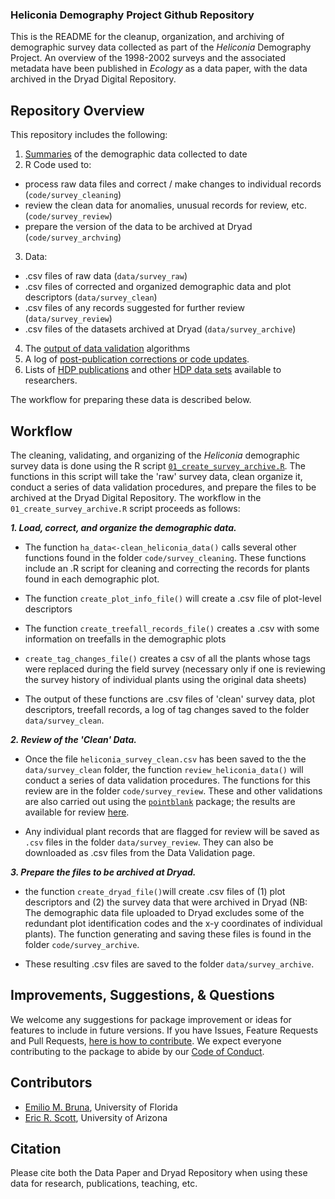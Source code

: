 ### Heliconia Demography Project Github Repository

This is the README for the cleanup, organization, and archiving of demographic survey data collected as part of the _Heliconia_ Demography Project. An overview of the 1998-2002 surveys and the associated metadata  have been published in _Ecology_ as a data paper, with the data archived in the Dryad Digital Repository. 


## Repository Overview

This repository includes the following: 

1. [Summaries](https://brunalab.github.io/HeliconiaSurveys) of the demographic data collected to date
2. R Code used to:
  - process raw data files and correct / make changes to individual records (`code/survey_cleaning`)
  - review the clean data for anomalies, unusual records for review, etc. (`code/survey_review`)
  - prepare the version of the data to be archived at Dryad (`code/survey_archving`)
3. Data:
  - .csv files of raw data (`data/survey_raw`)
  - .csv files of corrected and organized demographic data and plot descriptors (`data/survey_clean`)
  - .csv files of any records suggested for further review (`data/survey_review`)
  - .csv files of the datasets archived at Dryad (`data/survey_archive`)
4. The [output of data validation](https://brunalab.github.io/HeliconiaSurveys/survey_validation.html) algorithms 
5. A log of [post-publication corrections or code updates](NEWS.md).
6. Lists of [HDP publications](https://brunalab.github.io/HeliconiaSurveys/publications.html) and other [HDP data sets](https://brunalab.github.io/HeliconiaSurveys/datasets.html) available to researchers.

<!---
This repository contains the following folders:
└── HeliconiaSurveys.
    ├── `01_create_heliconia_archive.R`
    ├── code
    │   ├── survey_archive (preparing the file to be archived at Dryad)
    │   └── survey_cleaning (cleaning & combining data from individual plots)
    │   └── survey_review (validation checks of clean data set)
    ├── data
    │   ├── survey_archive (files archived at Dryad)
    │   └── survey_clean (clean data prior to archiving)
    │   └── survey_raw (raw data files)
    │   └── survey_review (records for review following validation checks)
    ├── README.md
    ├── LICENSE
    └── .gitignore
--->



The workflow for preparing these data is described below.

## Workflow

The cleaning, validating, and organizing of the _Heliconia_ demographic survey data is 
done using the R script [`01_create_survey_archive.R`](https://github.com/BrunaLab/HeliconiaSurveys/blob/master/01_create_heliconia_archive.R). The functions in this script will take the 'raw' survey data, clean organize it, conduct a series of data validation procedures, and prepare the files to be archived at the Dryad Digital Repository. The workflow in the `01_create_survey_archive.R` script proceeds as follows:

***1. Load, correct, and organize the demographic data.*** 

- The function `ha_data<-clean_heliconia_data()` calls several other functions 
found in the folder `code/survey_cleaning`. These functions include an .R script for cleaning and correcting the records for plants found in each demographic plot. 

- The function `create_plot_info_file()` will create a .csv file of plot-level descriptors 

- The function `create_treefall_records_file()` creates a .csv with some information on
treefalls in the demographic plots

- `create_tag_changes_file()` creates a csv of all the plants whose tags 
were replaced during the field survey (necessary only if one is reviewing 
the survey history of individual plants using the original data sheets) 

- The output of these functions are .csv files of 'clean' survey data, plot descriptors, treefall records, a log of tag changes saved to the folder `data/survey_clean`.


***2. Review of the 'Clean' Data.*** 

- Once the file `heliconia_survey_clean.csv` has been saved to the the `data/survey_clean` folder, the function `review_heliconia_data()` will conduct a series of data validation procedures. The functions for this review are in the folder `code/survey_review`. These and other validations are also carried out using the [`pointblank`](https://rich-iannone.github.io/pointblank/) package; the results are available for review [here](https://brunalab.github.io/HeliconiaSurveys/survey_validation.html).

- Any individual plant records that are flagged for review will be saved as `.csv` files 
in the folder `data/survey_review`. They can also be downloaded as .csv files from the Data Validation page.

***3. Prepare the files to be archived at Dryad.*** 

- the function `create_dryad_file()`will create .csv files of (1) plot descriptors and (2) the survey data that were archived in Dryad (NB: The demographic data file uploaded to Dryad excludes some of the redundant plot identification codes and the x-y coordinates of individual plants). The function generating and saving these files is found in the folder `code/survey_archive`.

<!---
(Table 2 in Bruna et al., _Ecology_) 
--->
- These resulting .csv files are saved to the folder `data/survey_archive`.  


## Improvements, Suggestions, & Questions

We welcome any suggestions for package improvement or ideas for features to include in future versions. If you have Issues, Feature Requests and Pull Requests, [here is how to contribute](CONTRIBUTING.md). We expect everyone contributing to the package to abide by our [Code of Conduct](CODE_OF_CONDUCT.md).

## Contributors

-   [Emilio M. Bruna](https://github.com/embruna), University of Florida
-   [Eric R. Scott](https://github.com/Aariq), University of Arizona

## Citation

Please cite both the Data Paper and Dryad Repository when using these data for research, publications, teaching, etc.

<!---
Bruna, Emilio M. et al. (2023), Data from: Demography of the understory herb _Heliconia acuminata_ in an experimentally fragmented tropical landscape, Dryad, Dataset, https://doi.org----

Bruna, Emilio M. María Uriarte, Maria Rosa Darrigo, Paulo Rubim, Cristiane F. Jurinitz, Eric R. Scott, Osmaildo Ferreira da Silva, & W. John Kress. 2023. Demography of the understory herb _Heliconia acuminata_ in an experimentally fragmented tropical landscape. Ecology XX(XX):xx-xx.
--->


